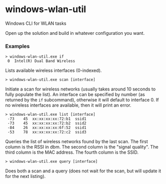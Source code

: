 # windows-wlan-util
Windows CLI for WLAN tasks

Open up the solution and build in whatever configuration you want.

### Examples

```
> windows-wlan-util.exe if
 0  Intel(R) Dual Band Wireless
```
Lists available wireless interfaces (0-indexed).

```
> windows-wlan-util.exe scan [interface]
```
Initiate a scan for wireless networks (usually takes around 10 seconds to fully populate the list). An interface can be specified by number (as returned by the `if` subcommand), otherwise it will default to interface 0. If no wireless interfaces are available, then it will print an error.

```
> windows-wlan-util.exe list [interface]
 -73    45  xx:xx:xx:xx:72:b1  ssid1
 -73    45  xx:xx:xx:xx:72:b2  ssid2
 -84    26  xx:xx:xx:xx:6f:52  ssid1
 -53    78  xx:xx:xx:xx:72:c2  ssid3
```
Queries the list of wireless networks found by the last scan. The first column is the RSSI in dbm. The second column is the "signal quality". The third column is the MAC address. The fourth column is the SSID.

```
> windows-wlan-util.exe query [interface]
```
Does both a scan and a query (does not wait for the scan, but will update it for the next listing).
